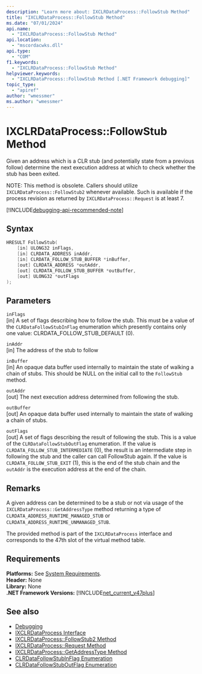 ```yaml
---
description: "Learn more about: IXCLRDataProcess::FollowStub Method"
title: "IXCLRDataProcess::FollowStub Method"
ms.date: "07/01/2024"
api.name:
  - "IXCLRDataProcess::FollowStub Method"
api.location:
  - "mscordacwks.dll"
api.type:
  - "COM"
f1.keywords:
  - "IXCLRDataProcess::FollowStub Method"
helpviewer.keywords:
  - "IXCLRDataProcess::FollowStub Method [.NET Framework debugging]"
topic_type:
  - "apiref"
author: "wmessmer"
ms.author: "wmessmer"
---
```

# IXCLRDataProcess::FollowStub Method

Given an address which is a CLR stub (and potentially state from a previous follow) determine the next execution address at which to check whether the stub has been exited.

NOTE: This method is obsolete.  Callers should utilize `IXCLRDataProcess::FollowStub2` whenever available.  Such is available if the process revision as returned by `IXCLRDataProcess::Request` is at least 7.

[!INCLUDE[debugging-api-recommended-note](../../../../includes/debugging-api-recommended-note.md)]

## Syntax

```cpp
HRESULT FollowStub(
    [in] ULONG32 inFlags,
    [in] CLRDATA_ADDRESS inAddr,
    [in] CLRDATA_FOLLOW_STUB_BUFFER *inBuffer,
    [out] CLRDATA_ADDRESS *outAddr,
    [out] CLRDATA_FOLLOW_STUB_BUFFER *outBuffer,
    [out] ULONG32 *outFlags
);
```

## Parameters

`inFlags`\
[in] A set of flags describing how to follow the stub.  This must be a value of the `CLRDataFollowStubInFlag` enumeration which presently contains only one value: CLRDATA_FOLLOW_STUB_DEFAULT (0).

`inAddr`\
[in] The address of the stub to follow

`inBuffer`\
[in] An opaque data buffer used internally to maintain the state of walking a chain of stubs.  This should be NULL on the initial call to the `FollowStub` method.

`outAddr`\
[out] The next execution address determined from following the stub.

`outBuffer`\
[out] An opaque data buffer used internally to maintain the state of walking a chain of stubs.  

`outFlags`\
[out] A set of flags describing the result of following the stub.  This is a value of the `CLRDataFollowStubOutFlag` enumeration.  If the value is `CLRDATA_FOLLOW_STUB_INTERMEDIATE` (0), the result is an intermediate step in following the stub and the caller can call FollowStub again.  If the value is `CLRDATA_FOLLOW_STUB_EXIT` (1), this is the end of the stub chain and the `outAddr` is the execution address at the end of the chain.

## Remarks

A given address can be determined to be a stub or not via usage of the `IXCLRDataProcess::GetAddressType` method returning a type of `CLRDATA_ADDRESS_RUNTIME_MANAGED_STUB` or `CLRDATA_ADDRESS_RUNTIME_UNMANAGED_STUB`.

The provided method is part of the `IXCLRDataProcess` interface and corresponds to the 47th slot of the virtual method table.

## Requirements

**Platforms:** See [System Requirements](../../get-started/system-requirements.md).  
**Header:** None  
**Library:** None  
**.NET Framework Versions:** [!INCLUDE[net_current_v47plus](../../../../includes/net-current-v47plus.md)]  

## See also

- [Debugging](index.md)
- [IXCLRDataProcess Interface](ixclrdataprocess-interface.md)
- [IXCLRDataProcess::FollowStub2 Method](ixclrdataprocess-followstub2-method.md)
- [IXCLRDataProcess::Request Method](ixclrdataprocess-request-method.md)
- [IXCLRDataProcess::GetAddressType Method](ixclrdataprocess-getaddresstype-method.md)
- [CLRDataFollowStubInFlag Enumeration](clrdatafollowstubinflag-enumeration.md)
- [CLRDataFollowStubOutFlag Enumeration](clrdatafollowstuboutflag-enumeration.md)